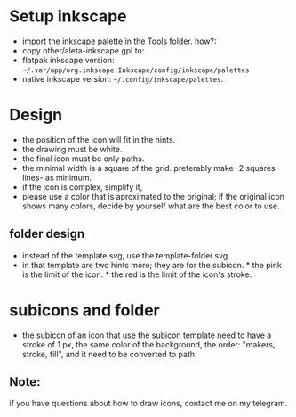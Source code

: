 # Setup inkscape
* import the inkscape palette in the Tools folder. how?:
* copy other/aleta-inkscape.gpl to:
* flatpak inkscape version: `~/.var/app/org.inkscape.Inkscape/config/inkscape/palettes`
* native inkscape version: `~/.config/inkscape/palettes`.

# Design

* the position of the icon will fit in the hints.
* the drawing must be white.
* the final icon must be only paths.
* the minimal width is a square of the grid. preferably make -2 squares lines- as minimum.
* if the icon is complex, simplify it,
* please use a color that is aproximated to the original; if the original icon shows many colors, decide by yourself what are the best color to use.

## folder design

* instead of the template.svg, use the template-folder.svg.
* in that template are two hints more; they are for the subicon.
        * the pink is the limit of the icon.
        * the red is the limit of the icon's stroke.

# subicons and folder

* the subicon of an icon that use the subicon template need to have a stroke of 1 px, the same color of the background, the order: "makers, stroke, fill", and it need to be converted to path.

## Note:

if you have questions about how to draw icons, contact me on my telegram.
